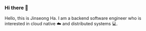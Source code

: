### Hi there 👋

Hello, this is Jinseong Ha. I am a backend software engineer who is interested in cloud native :cloud: and distributed systems :computer:.
